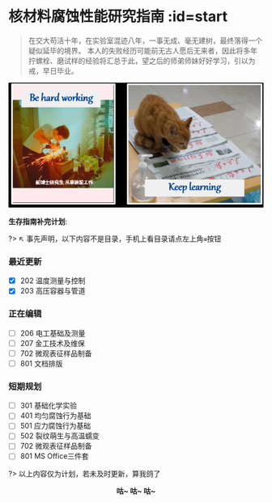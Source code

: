 #  核材料腐蚀性能研究指南 :id=start

> 在交大苟活十年，在实验室混迹八年，一事无成、毫无建树，最终落得一个疑似延毕的境界。
本人的失败经历可能前无古人愿后无来者，因此将多年拧螺栓、磨试样的经验将汇总于此，望之后的师弟师妹好好学习，引以为戒，早日毕业。

![胆大心细，博学专精](img/hardworking.png)

**生存指南补完计划**:

?> ↖ 事先声明，以下内容不是目录，手机上看目录请点左上角`≡`按钮

### 最近更新
* [X] 202 温度测量与控制
* [X] 203 高压容器与管道

### 正在编辑
* [ ] 206 电工基础及测量
* [ ] 207 金工技术及维保
* [ ] 702 微观表征样品制备
* [ ] 801 文档排版

### 短期规划
* [ ] 301 基础化学实验
* [ ] 401 均匀腐蚀行为基础
* [ ] 501 应力腐蚀行为基础
* [ ] 502 裂纹萌生与高温蠕变
* [ ] 702 微观表征样品制备
* [ ] 801 MS Office三件套

?> 以上内容仅为计划，若未及时更新，算我鸽了
<center><b>咕~ 咕~ 咕~</b></center>